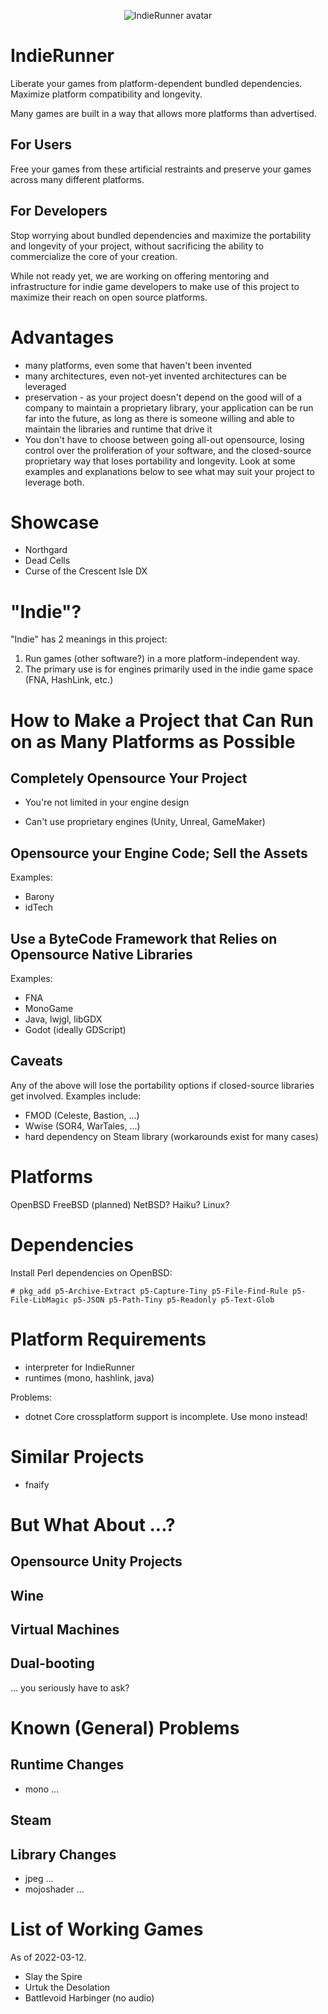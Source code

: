 <p align="center">
<img src="https://github.com/IndieRunner.png" alt="IndieRunner avatar">
<h1>IndieRunner</h1>
</p>

Liberate your games from platform-dependent bundled dependencies. Maximize platform compatibility and longevity.

Many games are built in a way that allows more platforms than advertised.

For Users
---------

Free your games from these artificial restraints and preserve your games across many different platforms.

For Developers
--------------

Stop worrying about bundled dependencies and maximize the portability and longevity of your project, without sacrificing the ability to commercialize the core of your creation.

While not ready yet, we are working on offering mentoring and infrastructure for indie game developers to make use of this project to maximize their reach on open source platforms.

Advantages
==========

* many platforms, even some that haven't been invented
* many architectures, even not-yet invented architectures can be leveraged
* preservation - as your project doesn't depend on the good will of a company to maintain a proprietary library, your application can be run far into the future, as long as there is someone willing and able to maintain the libraries and runtime that drive it
* You don't have to choose between going all-out opensource, losing control over the proliferation of your software, and the closed-source proprietary way that loses portability and longevity. Look at some examples and explanations below to see what may suit your project to leverage both.

Showcase
========

* Northgard
* Dead Cells
* Curse of the Crescent Isle DX

"Indie"?
========

"Indie" has 2 meanings in this project:

1. Run games (other software?) in a more platform-independent way.
2. The primary use is for engines primarily used in the indie game space (FNA, HashLink, etc.)

How to Make a Project that Can Run on as Many Platforms as Possible
===================================================================

Completely Opensource Your Project
----------------------------------

+ You're not limited in your engine design
- Can't use proprietary engines (Unity, Unreal, GameMaker)

Opensource your Engine Code; Sell the Assets
--------------------------------------------

Examples:
* Barony
* idTech

Use a ByteCode Framework that Relies on Opensource Native Libraries
-------------------------------------------------------------------

Examples:
* FNA
* MonoGame
* Java, lwjgl, libGDX
* Godot (ideally GDScript)

Caveats
-------

Any of the above will lose the portability options if closed-source libraries get involved. Examples include:

* FMOD (Celeste, Bastion, ...)
* Wwise (SOR4, WarTales, ...)
* hard dependency on Steam library (workarounds exist for many cases)


Platforms
=========

OpenBSD
FreeBSD (planned)
NetBSD?
Haiku?
Linux?

Dependencies
============

Install Perl dependencies on OpenBSD:
```
# pkg_add p5-Archive-Extract p5-Capture-Tiny p5-File-Find-Rule p5-File-LibMagic p5-JSON p5-Path-Tiny p5-Readonly p5-Text-Glob
```

Platform Requirements
=====================

* interpreter for IndieRunner
* runtimes (mono, hashlink, java)

Problems:

* dotnet Core crossplatform support is incomplete. Use mono instead!

Similar Projects
================

* fnaify

But What About ...?
===================

Opensource Unity Projects
-------------------------

Wine
----

Virtual Machines
----------------

Dual-booting
------------

... you seriously have to ask?

Known (General) Problems
========================

Runtime Changes
---------------

* mono ...

Steam
-----

Library Changes
---------------

* jpeg ...
* mojoshader ...

List of Working Games
=====================

As of 2022-03-12.

* Slay the Spire
* Urtuk the Desolation
* Battlevoid Harbinger (no audio)
